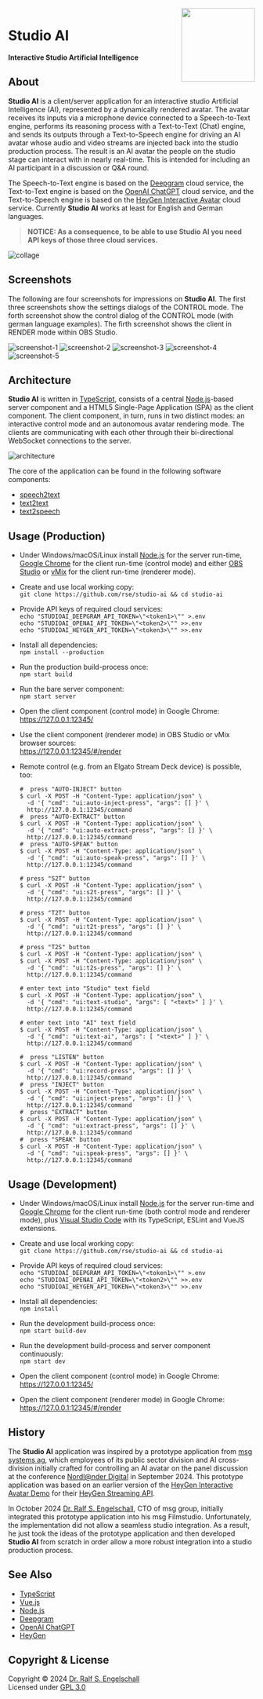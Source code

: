 
<img src="https://raw.githubusercontent.com/rse/studio-ai/master/res/app-icon.svg" width="150" style="float: right" align="right" alt=""/>

Studio AI
=========

**Interactive Studio Artificial Intelligence**

About
-----

**Studio AI** is a client/server application for an interactive
studio Artificial Intelligence (AI), represented by a dynamically
rendered avatar. The avatar receives its inputs via a microphone device
connected to a Speech-to-Text engine, performs its reasoning process
with a Text-to-Text (Chat) engine, and sends its outputs through a
Text-to-Speech engine for driving an AI avatar whose audio and video
streams are injected back into the studio production process. The result
is an AI avatar the people on the studio stage can interact with in
nearly real-time. This is intended for including an AI participant in a
discussion or Q&A round.

The Speech-to-Text engine is based on the [Deepgram](https://deepgram.com) cloud service,
the Text-to-Text engine is based on the [OpenAI ChatGPT](https://chatgpt.com) cloud service,
and the Text-to-Speech engine is based on the [HeyGen Interactive Avatar](https://heygen.com) cloud service.
Currently **Studio AI** works at least for English and German languages.

> **NOTICE: As a consequence, to be able to use **Studio AI** you need API keys of those three cloud services.**

![collage](doc/collage.png)

Screenshots
-----------

The following are four screenshots for impressions on **Studio AI**.
The first three screenshots show the settings dialogs of the CONTROL mode.
The forth screenshot show the control dialog of the CONTROL mode (with german language examples).
The firth screenshot shows the client in RENDER mode within OBS Studio.

![screenshot-1](doc/screenshot-1.png)
![screenshot-2](doc/screenshot-2.png)
![screenshot-3](doc/screenshot-3.png)
![screenshot-4](doc/screenshot-4.png)
![screenshot-5](doc/screenshot-5.png)

Architecture
------------

**Studio AI** is written in [TypeScript](https://www.typescriptlang.org/),
consists of a central [Node.js](https://nodejs.org)-based server component and
a HTML5 Single-Page Application (SPA) as the client component.
The client component, in turn, runs in two distinct modes: an interactive
control mode and an autonomous avatar rendering mode. The clients are communicating
with each other through their bi-directional WebSocket connections to the server.

![architecture](doc/architecture.png)

The core of the application can be found in the following software components:

- [speech2text](src/client/app-sv-speech2text.ts)
- [text2text](src/client/app-sv-text2text.ts)
- [text2speech](src/client/app-sv-text2speech.ts)

Usage (Production)
------------------

- Under Windows/macOS/Linux install [Node.js](https://nodejs.org)
  for the server run-time, [Google Chrome](https://www.google.com/chrome)
  for the client run-time (control mode) and either [OBS Studio](https://obsproject.com)
  or [vMix](https://www.vmix.com) for the client run-time (renderer mode).

- Create and use local working copy:<br/>
  `git clone https://github.com/rse/studio-ai && cd studio-ai`

- Provide API keys of required cloud services:<br/>
  `echo "STUDIOAI_DEEPGRAM_API_TOKEN=\"<token1>\"" >.env`<br/>
  `echo "STUDIOAI_OPENAI_API_TOKEN=\"<token2>\"" >>.env`<br/>
  `echo "STUDIOAI_HEYGEN_API_TOKEN=\"<token3>\"" >>.env`

- Install all dependencies:<br/>
  `npm install --production`

- Run the production build-process once:<br/>
  `npm start build`

- Run the bare server component:<br/>
  `npm start server`

- Open the client component (control mode) in Google Chrome:<br/>
  https://127.0.0.1:12345/

- Use the client component (renderer mode) in OBS Studio or vMix browser sources:<br/>
  https://127.0.0.1:12345/#/render

- Remote control (e.g. from an Elgato Stream Deck device) is possible, too:

  ```
  #  press "AUTO-INJECT" button
  $ curl -X POST -H "Content-Type: application/json" \
    -d '{ "cmd": "ui:auto-inject-press", "args": [] }' \
    http://127.0.0.1:12345/command
  #  press "AUTO-EXTRACT" button
  $ curl -X POST -H "Content-Type: application/json" \
    -d '{ "cmd": "ui:auto-extract-press", "args": [] }' \
    http://127.0.0.1:12345/command
  #  press "AUTO-SPEAK" button
  $ curl -X POST -H "Content-Type: application/json" \
    -d '{ "cmd": "ui:auto-speak-press", "args": [] }' \
    http://127.0.0.1:12345/command
  ```

  ```
  # press "S2T" button
  $ curl -X POST -H "Content-Type: application/json" \
    -d '{ "cmd": "ui:s2t-press", "args": [] }' \
    http://127.0.0.1:12345/command

  # press "T2T" button
  $ curl -X POST -H "Content-Type: application/json" \
    -d '{ "cmd": "ui:t2t-press", "args": [] }' \
    http://127.0.0.1:12345/command

  # press "T2S" button
  $ curl -X POST -H "Content-Type: application/json" \
  $ curl -X POST -H "Content-Type: application/json" \
    -d '{ "cmd": "ui:t2s-press", "args": [] }' \
    http://127.0.0.1:12345/command
  ```

  ```
  # enter text into "Studio" text field
  $ curl -X POST -H "Content-Type: application/json" \
    -d '{ "cmd": "ui:text-studio", "args": [ "<text>" ] }' \
    http://127.0.0.1:12345/command

  # enter text into "AI" text field
  $ curl -X POST -H "Content-Type: application/json" \
    -d '{ "cmd": "ui:text-ai", "args": [ "<text>" ] }' \
    http://127.0.0.1:12345/command
  ```

  ```
  #  press "LISTEN" button
  $ curl -X POST -H "Content-Type: application/json" \
    -d '{ "cmd": "ui:record-press", "args": [] }' \
    http://127.0.0.1:12345/command
  #  press "INJECT" button
  $ curl -X POST -H "Content-Type: application/json" \
    -d '{ "cmd": "ui:inject-press", "args": [] }' \
    http://127.0.0.1:12345/command
  #  press "EXTRACT" button
  $ curl -X POST -H "Content-Type: application/json" \
    -d '{ "cmd": "ui:extract-press", "args": [] }' \
    http://127.0.0.1:12345/command
  #  press "SPEAK" button
  $ curl -X POST -H "Content-Type: application/json" \
    -d '{ "cmd": "ui:speak-press", "args": [] }' \
    http://127.0.0.1:12345/command
  ```

Usage (Development)
-------------------

- Under Windows/macOS/Linux install [Node.js](https://nodejs.org)
  for the server run-time and [Google Chrome](https://www.google.com/chrome)
  for the client run-time (both control mode and renderer mode),
  plus [Visual Studio Code](https://code.visualstudio.com/) with its
  TypeScript, ESLint and VueJS extensions.

- Create and use local working copy:<br/>
  `git clone https://github.com/rse/studio-ai && cd studio-ai`

- Provide API keys of required cloud services:<br/>
  `echo "STUDIOAI_DEEPGRAM_API_TOKEN=\"<token1>\"" >.env`<br/>
  `echo "STUDIOAI_OPENAI_API_TOKEN=\"<token2>\"" >>.env`<br/>
  `echo "STUDIOAI_HEYGEN_API_TOKEN=\"<token3>\"" >>.env`

- Install all dependencies:<br/>
  `npm install`

- Run the development build-process once:<br/>
  `npm start build-dev`

- Run the development build-process and server component continuously:<br/>
  `npm start dev`

- Open the client component (control mode) in Google Chrome:<br/>
  https://127.0.0.1:12345/

- Open the client component (renderer mode) in Google Chrome:<br/>
  https://127.0.0.1:12345/#/render

History
-------

The **Studio AI** application was inspired by a prototype application
from [msg systems ag](https://www.msg.group), which employees of its
public sector division and AI cross-division initially crafted for
controlling an AI avatar on the panel discussion at the
conference [Nordl@nder Digital](https://www.nordlaender-digital.de/) in September 2024.
This prototype application was based on an earlier version of the
[HeyGen Interactive Avatar Demo](https://github.com/HeyGen-Official/InteractiveAvatarNextJSDemo)
for their [HeyGen Streaming API](https://github.com/HeyGen-Official/StreamingAvatarSDK).

In October 2024 [Dr. Ralf S. Engelschall](https://engelschall.com),
CTO of msg group, initially integrated this prototype application into
his msg Filmstudio. Unfortunately, the implementation did not allow a
seamless studio integration. As a result, he just took the ideas of the
prototype application and then developed **Studio AI** from scratch in
order allow a more robust integration into a studio production process.

See Also
--------

- [TypeScript](https://www.typescriptlang.org/)
- [Vue.js](https://vuejs.org/)
- [Node.js](https://nodejs.org)
- [Deepgram](https://deepgram.com)
- [OpenAI ChatGPT](https://chatgpt.com)
- [HeyGen](https://heygen.com)

Copyright & License
-------------------

Copyright &copy; 2024 [Dr. Ralf S. Engelschall](mailto:rse@engelschall.com)<br/>
Licensed under [GPL 3.0](https://spdx.org/licenses/GPL-3.0-only)

